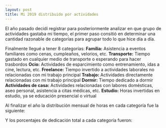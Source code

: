 ```yaml
---
layout: post
title: Mi 2019 distribuido por actividades
---
```


El año pasado decidí registrar para posteriormente analizar en que grupo de actividades gastaba mi tiempo, el primer paso consitió en determinar una cantidad razonable de categorías para agrupar todo lo que hice día a día.

Finalmente llegué a tener 8 categorías:
**Familia:** Asistencia a eventos familiares como cenas, cumpleaños, velorios, etc.
**Transporte:** Tiempo gastado en cualquier medio de transporte o esperando para hacer trasbordos
**Ocio:**  Actividades de esparcimiento como entrenamiento, idas a cine, lectura, etc.
**Freelance:** Tiempo invertido a actividades laborales no relacionadas con mi trabajo principal 
**Trabajo:** Actividades directamente relacionadas con mi trabajo principal
**Dormir:** Tiempo dedicado a dormir
**Actividades de casa:** Actividades relacionadas con labores domésticas, aseo personal, asistencia a citas médicas, etc.
**Estudio:** Horas invertidas en estudio, ya se educación presencial o virtual

Al finalizar el año la distribución mensual de horas en cada categoría fue la siguiente:


Y los porcentajes de dedicación total a cada categoría fueron:
